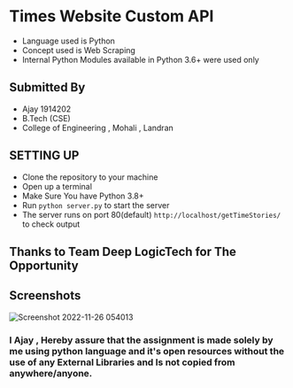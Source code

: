 # Times Website Custom API 
- Language used is Python 
- Concept used is Web Scraping
- Internal Python Modules available in Python 3.6+ were used only

## Submitted By
- Ajay 1914202 
- B.Tech (CSE)
- College of Engineering , Mohali , Landran

## SETTING UP 
- Clone the repository to your machine
- Open up a terminal
- Make Sure You have Python 3.8+
- Run <code>python server.py</code> to start the server
- The server runs on port 80(default) <code>http://localhost/getTimeStories/</code> to check output

## Thanks to Team Deep LogicTech for The Opportunity

## Screenshots
![Screenshot 2022-11-26 054013](https://user-images.githubusercontent.com/79037326/204064986-c5e7dd89-69dd-4aae-a8c2-b2dee1c49272.jpg)


### I Ajay , Hereby assure that the assignment is made solely by me using python language and it's open resources without the use of any External Libraries and Is not copied from anywhere/anyone.
